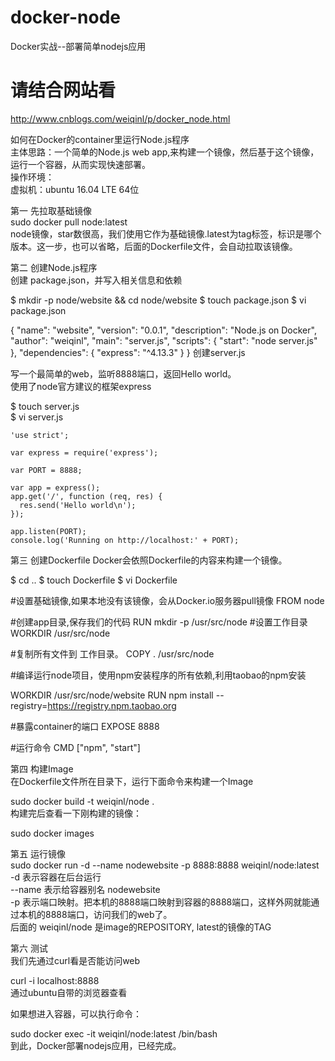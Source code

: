 # docker-node
Docker实战--部署简单nodejs应用  

# 请结合网站看
http://www.cnblogs.com/weiqinl/p/docker_node.html  

如何在Docker的container里运行Node.js程序  
主体思路：一个简单的Node.js web app,来构建一个镜像，然后基于这个镜像，运行一个容器，从而实现快速部署。  
操作环境：  
虚拟机：ubuntu 16.04 LTE 64位  

第一 先拉取基础镜像  
  sudo docker pull node:latest  
node镜像，star数很高，我们使用它作为基础镜像.latest为tag标签，标识是哪个版本。这一步，也可以省略，后面的Dockerfile文件，会自动拉取该镜像。  

第二 创建Node.js程序  
创建 package.json，并写入相关信息和依赖  

  $ mkdir -p node/website && cd node/website
  $ touch package.json
  $ vi package.json

  {
    "name": "website",
    "version": "0.0.1",
    "description": "Node.js on Docker",
    "author": "weiqinl",
    "main": "server.js",
    "scripts": {
      "start": "node server.js"
    },
    "dependencies": {
      "express": "^4.13.3"
    }
  }
创建server.js  

写一个最简单的web，监听8888端口，返回Hello world。  
使用了node官方建议的框架express  

  $ touch server.js  
  $ vi server.js

    'use strict';

    var express = require('express');

    var PORT = 8888;

    var app = express();
    app.get('/', function (req, res) {
      res.send('Hello world\n');
    });

    app.listen(PORT);
    console.log('Running on http://localhost:' + PORT);
    
第三 创建Dockerfile
Docker会依照Dockerfile的内容来构建一个镜像。

  $ cd ..
  $ touch Dockerfile
  $ vi Dockerfile

  #设置基础镜像,如果本地没有该镜像，会从Docker.io服务器pull镜像
  FROM node

  #创建app目录,保存我们的代码
  RUN mkdir -p /usr/src/node
  #设置工作目录
  WORKDIR /usr/src/node

  #复制所有文件到 工作目录。
  COPY . /usr/src/node

  #编译运行node项目，使用npm安装程序的所有依赖,利用taobao的npm安装

  WORKDIR /usr/src/node/website
  RUN npm install --registry=https://registry.npm.taobao.org

  #暴露container的端口
  EXPOSE 8888

  #运行命令
  CMD ["npm", "start"]
  
第四 构建Image  
在Dockerfile文件所在目录下，运行下面命令来构建一个Image  

  sudo docker build -t weiqinl/node .  
构建完后查看一下刚构建的镜像：  

  sudo docker images  
  
第五 运行镜像  
  sudo docker run -d --name nodewebsite -p 8888:8888 weiqinl/node:latest
-d 表示容器在后台运行  
--name 表示给容器别名 nodewebsite  
-p 表示端口映射。把本机的8888端口映射到容器的8888端口，这样外网就能通过本机的8888端口，访问我们的web了。  
后面的 weiqinl/node 是image的REPOSITORY, latest的镜像的TAG  

第六 测试  
我们先通过curl看是否能访问web  

  curl -i localhost:8888   
通过ubuntu自带的浏览器查看  

如果想进入容器，可以执行命令：  

  sudo docker exec -it weiqinl/node:latest /bin/bash     
到此，Docker部署nodejs应用，已经完成。
